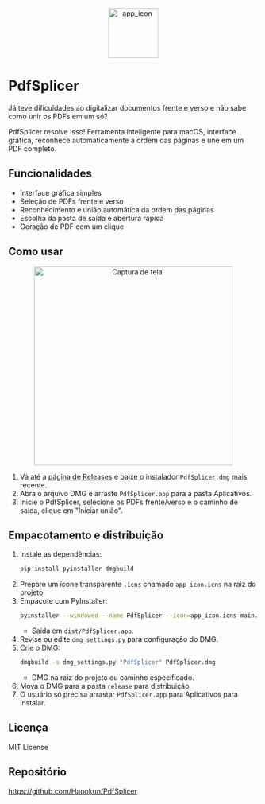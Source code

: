 
<div align="center">
   <img width="100" height="100" alt="app_icon" src="https://github.com/user-attachments/assets/a3f9089a-cf94-43be-b485-f682a43492c6" />
</div>

# PdfSplicer

Já teve dificuldades ao digitalizar documentos frente e verso e não sabe como unir os PDFs em um só?

PdfSplicer resolve isso! Ferramenta inteligente para macOS, interface gráfica, reconhece automaticamente a ordem das páginas e une em um PDF completo.

## Funcionalidades
- Interface gráfica simples
- Seleção de PDFs frente e verso
- Reconhecimento e união automática da ordem das páginas
- Escolha da pasta de saída e abertura rápida
- Geração de PDF com um clique

## Como usar

<div align="center">
   <img width="400" alt="Captura de tela" src="https://github.com/user-attachments/assets/e22dde23-d568-4592-9f83-bb71a0ec1290" />
</div>

1. Vá até a [página de Releases](https://github.com/Haookun/PdfSplicer/releases) e baixe o instalador `PdfSplicer.dmg` mais recente.
2. Abra o arquivo DMG e arraste `PdfSplicer.app` para a pasta Aplicativos.
3. Inicie o PdfSplicer, selecione os PDFs frente/verso e o caminho de saída, clique em "Iniciar união".

## Empacotamento e distribuição
1. Instale as dependências:
   ```bash
   pip install pyinstaller dmgbuild
   ```
2. Prepare um ícone transparente `.icns` chamado `app_icon.icns` na raiz do projeto.
3. Empacote com PyInstaller:
   ```bash
   pyinstaller --windowed --name PdfSplicer --icon=app_icon.icns main.py
   ```
   - Saída em `dist/PdfSplicer.app`.
4. Revise ou edite `dmg_settings.py` para configuração do DMG.
5. Crie o DMG:
   ```bash
   dmgbuild -s dmg_settings.py "PdfSplicer" PdfSplicer.dmg
   ```
   - DMG na raiz do projeto ou caminho especificado.
6. Mova o DMG para a pasta `release` para distribuição.
7. O usuário só precisa arrastar `PdfSplicer.app` para Aplicativos para instalar.

## Licença
MIT License

## Repositório
https://github.com/Haookun/PdfSplicer
